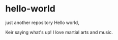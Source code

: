 # hello-world
just another repository
Hello world, 

Keir saying what's up! I love martial arts and music.
